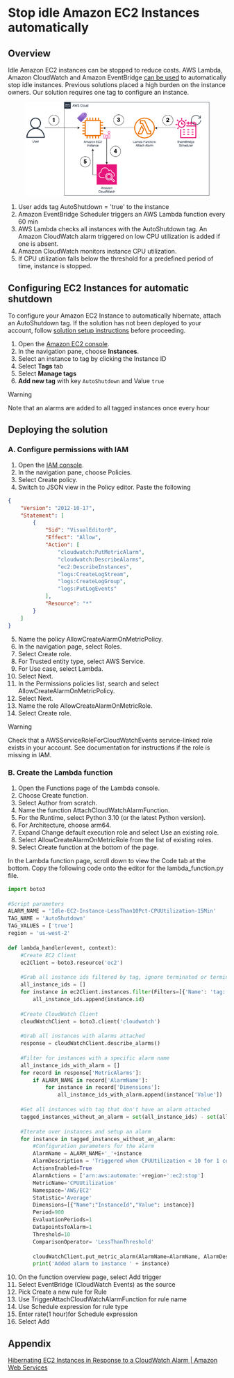 # Stop idle Amazon EC2 Instances automatically

## Overview

Idle Amazon EC2 instances can be stopped to reduce costs. AWS Lambda, Amazon CloudWatch and Amazon EventBridge [can be used](https://aws.amazon.com/blogs/compute/hibernating-ec2-instances-in-response-to-a-cloudwatch-alarm/) to automatically stop idle instances. Previous solutions placed a high burden on the instance owners. Our solution requires one tag to configure an instance. 

<figure>
<img src="instance_autostop.png" alt="Instance Autostop"/>
</figure>

1. User adds tag AutoShutdown = 'true' to the instance
2. Amazon EventBridge Scheduler triggers an AWS Lambda function every 60 min
3. AWS Lambda checks all instances with the AutoShutdown tag. An Amazon CloudWatch alarm triggered on low CPU utilization is added if one is absent. 
4. Amazon CloudWatch monitors instance CPU utilization. 
5. If CPU utilization falls below the threshold for a predefined period of time, instance is stopped.

## Configuring EC2 Instances for automatic shutdown

To configure your Amazon EC2 Instance to automatically hibernate, attach an AutoShutdown tag. If the solution has not been deployed to your account, follow [solution setup instructions](stop_idle_ec2s.md#deploying-the-solution) before proceeding. 

1. Open the [Amazon EC2 console](https://console.aws.amazon.com/ec2).
2. In the navigation pane, choose **Instances**.
3. Select an instance to tag by clicking the Instance ID
4. Select **Tags** tab
5. Select **Manage tags**
6. **Add new tag** with key `AutoShutdown` and Value `true`

> [!WARNING]
> Note that an alarms are added to all tagged instances once every hour

## Deploying the solution

### A. Configure permissions with IAM

1. Open the [IAM console](https://console.aws.amazon.com/iam).
2. In the navigation pane, choose Policies.
3. Select Create policy.
4. Switch to JSON view in the Policy editor. Paste the following

```JSON
{
    "Version": "2012-10-17",
    "Statement": [
        {
            "Sid": "VisualEditor0",
            "Effect": "Allow",
            "Action": [
                "cloudwatch:PutMetricAlarm",
                "cloudwatch:DescribeAlarms",
                "ec2:DescribeInstances",                
                "logs:CreateLogStream",
                "logs:CreateLogGroup",
                "logs:PutLogEvents"
            ],
            "Resource": "*"
        }
    ]
}
```
5. Name the policy AllowCreateAlarmOnMetricPolicy.
6. In the navigation page, select Roles.
7. Select Create role.
8. For Trusted entity type, select AWS Service.
9. For Use case, select Lambda.
10. Select Next.
11. In the Permissions policies list, search and select AllowCreateAlarmOnMetricPolicy.
12. Select Next.
13. Name the role AllowCreateAlarmOnMetricRole.
14. Select Create role.

> [!WARNING]
> Check that a AWSServiceRoleForCloudWatchEvents service-linked role exists in your account. See documentation for instructions if the role is missing in IAM.

### B. Create the Lambda function

1. Open the Functions page of the Lambda console.
2. Choose Create function.
3. Select Author from scratch.
4. Name the function AttachCloudWatchAlarmFunction.
5. For the Runtime, select Python 3.10 (or the latest Python version).
6. For Architecture, choose arm64.
7. Expand Change default execution role and select Use an existing role.
8. Select AllowCreateAlarmOnMetricRole from the list of existing roles.
9. Select Create function at the bottom of the page.

In the Lambda function page, scroll down to view the Code tab at the bottom. Copy the following code onto the editor for the lambda_function.py file.

```Python
import boto3

#Script parameters
ALARM_NAME = 'Idle-EC2-Instance-LessThan10Pct-CPUUtilization-15Min'
TAG_NAME = 'AutoShutdown'
TAG_VALUES = ['true']
region = 'us-west-2'

def lambda_handler(event, context):
    #Create EC2 Client
    ec2Client = boto3.resource('ec2')

    #Grab all instance ids filtered by tag, ignore terminated or terminating 
    all_instance_ids = []
    for instance in ec2Client.instances.filter(Filters=[{'Name': 'tag:'+TAG_NAME, 'Values': TAG_VALUES}, {'Name': 'instance-state-name', 'Values': ['running','pending','stopping','stopped']}]):
        all_instance_ids.append(instance.id)

    #Create CloudWatch Client
    cloudWatchClient = boto3.client('cloudwatch')
 
    #Grab all instances with alarms attached
    response = cloudWatchClient.describe_alarms()

    #Filter for instances with a specific alarm name
    all_instance_ids_with_alarm = []
    for record in response['MetricAlarms']:
        if ALARM_NAME in record['AlarmName']:
            for instance in record['Dimensions']:
                all_instance_ids_with_alarm.append(instance['Value'])

    #Get all instances with tag that don't have an alarm attached
    tagged_instances_without_an_alarm = set(all_instance_ids) - set(all_instance_ids_with_alarm)

    #Iterate over instances and setup an alarm
    for instance in tagged_instances_without_an_alarm:
        #Configuration parameters for the alarm
        AlarmName = ALARM_NAME+'_'+instance
        AlarmDescription = 'Triggered when CPUUtilization < 10 for 1 consecutive 15 min periods.'
        ActionsEnabled=True
        AlarmActions = ['arn:aws:automate:'+region+':ec2:stop']
        MetricName='CPUUtilization'
        Namespace='AWS/EC2'
        Statistic='Average'
        Dimensions=[{"Name":"InstanceId","Value": instance}]
        Period=900
        EvaluationPeriods=1
        DatapointsToAlarm=1
        Threshold=10
        ComparisonOperator= 'LessThanThreshold'

        cloudWatchClient.put_metric_alarm(AlarmName=AlarmName, AlarmDescription=AlarmDescription, ActionsEnabled=ActionsEnabled, AlarmActions=AlarmActions, MetricName=MetricName, Namespace=Namespace, Statistic=Statistic, Dimensions=Dimensions, Period=Period, EvaluationPeriods=EvaluationPeriods, DatapointsToAlarm=DatapointsToAlarm, Threshold=Threshold, ComparisonOperator=ComparisonOperator)
        print('Added alarm to instance ' + instance)
```
10. On the function overview page, select Add trigger
11. Select EventBridge (CloudWatch Events) as the source
12. Pick Create a new rule for Rule
13. Use TriggerAttachCloudWatchAlarmFunction for rule name
14. Use Schedule expression for rule type
15. Enter rate(1 hour)for Schedule expression
16. Select Add

## Appendix

[Hibernating EC2 Instances in Response to a CloudWatch Alarm | Amazon Web Services](https://aws.amazon.com/blogs/compute/hibernating-ec2-instances-in-response-to-a-cloudwatch-alarm/)


